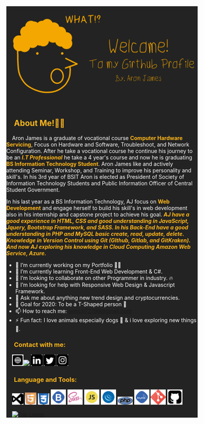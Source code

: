<div style="background-color: #232323; color: #fff;">
<img src="image/updated-banner.png">

## <span style="color: #ffb71b; padding: 0 20px;">About Me!👨‍💻</span>
<span style="padding: 0 15px;">Aron James is a graduate of vocational course <span style="color: #ffb71b; font-weight: bold;">Computer Hardware Servicing</span>, Focus on Hardware and Software, Troubleshoot, and Network Configuration. After he take a vocational course he continue his journey to be an <span style="color: #ffb71b; font-weight: bold;">_I.T Professional_</span> he take a 4 year's course and now he is graduating <span style="color: #ffb71b; font-weight: bold;">BS Information Technology Student</span>. Aron James like and actively attending Seminar, Workshop, and Training to improve his personality and skill's. In his 3rd year of BSIT Aron is elected as President of Society of Information Technology Students and Public Information Officer of Central Student Government.

In his last year as a BS Information Technology, AJ focus on <span style="color: #ffb71b; font-weight: bold;">Web Development</span> and engage herself to build his skill's in web development also in his internship and capstone project to achieve his goal. <span style="color: #ffb71b; font-weight: bold;">_AJ have a good experience in HTML, CSS and good understanding in JavaScript, Jquery, Bootstrap Framework, and SASS. In his Back-End have a good understanding in PHP and MySQL basic create, read, update, delete. Knowledge in Version Control using Git (GIthub, Gitlab, and GitKraken). And now AJ exploring his knowledge in Cloud Computing Amazon Web Service, Azure._</span> </span>

- 🔭 I’m currently working on my Portfolio 🧑‍💻
- 🌱 I’m currently learning Front-End Web Development & C#.
- 👯 I’m looking to collaborate on other Programmer in industry. 🔥
- 🤔 I’m looking for help with Responsive Web Design & Javascript Framework.
- 💬 Ask me about anything new trend design and cryptocurrencies.
- 🤗 Goal for 2020: To be a T-Shaped person 🎯
- 📫 How to reach me: <a href="#" style="color: #ffb71b">ajms.072799@gmail.com</a>
- ⚡ Fun fact: I love animals especially dogs 🐶 & i love exploring new things 🚀.

### <span style="color: #ffb71b; font-weight: bold; padding-left: 20px">Contact with me:</span>
<span style="padding-left: 15px;">[<img src="image/iconfinder_Website_4490636.svg" width="30">](https://ajmsdlsrys-dev.netlify.app/index.html "Aron James Portfolio Site")[<image src="image/iconfinder_Rounded_Facebook_svg_5282541.svg" width="30">](https://www.facebook.com/aronjames27 "Facebook Profile") [<img src="image/iconfinder_Rounded_Linkedin2_svg_5282542.svg" width="30">](https://www.linkedin.com/in/ajmsdlsrys-dev/ "Linkedin Profile") [<img src="image/iconfinder_Rounded_Twitter5_svg_5282551.svg" width="30">](https://twitter.com/_ajmsdlsrys "Twitter Profile") [<img src="image/iconfinder_Rounded_Instagram_svg_5282544.svg" width="30">](https://www.instagram.com/_ajmsdlsrys/?hl=en "Instagram Profile") </span>

### <span style="color: #ffb71b; font-weight: bold; padding-left: 20px">Language and Tools:</span> 
<span style="padding-left: 15px"><img src="image/iconfinder_windows-visual-studio_306167.svg" alt="Visual Studio Icon" width="30"> <img src="image/iconfinder_html5_245995.svg" alt="HTML5" width="30"> <img src="image/iconfinder_badge-css-3_317756.svg" alt="css3" width="30"> <img src="image/iconfinder_Bootstrap_682700.svg" alt="bootstrap" width="40"> <img src="image/iconfinder_288_Sass_logo_4375066.svg" alt="Sass" width="40"> <img src="image/iconfinder_code-programming-javascript-software-develop-command-language_652581.svg" alt="JavaScript" width="40"> <img src="image/iconfinder_code-programming-javascript-jquery-develop-framework-language_652582.svg" alt="jquery" width="40"> <img src="image/iconfinder_php-logo_1012812.svg" alt="PHP" width="40"> <img src="image/iconfinder_my_sql_682683.svg" alt="MySql" width="40"> <img src="image/iconfinder_social_media_social_media_logo_git_2993773.svg" alt="Git" width="40"> <img src="image/iconfinder_github-square_1608907.svg" alt="Github" width="40"></span>

<span style="padding: 15px 15px">[![Top Langs](https://github-readme-stats.vercel.app/api/top-langs/?username=ajms072799&layout=compact)](https://github.com/anuraghazra/github-readme-stats)</span>
</div>